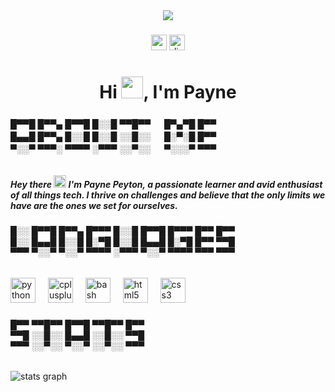 <div align="center">
  <img src="https://media.tenor.com/q4L3wKD-P7YAAAAi/hydra-we-bhack.gif"  />
</div>

###

<div align="center">
  <img src="https://img.shields.io/static/v1?message=paynepeyt&logo=gmail&label=Gmail&color=808080&logoColor=white&labelColor=D14836&style=for-the-badge" height="25" alt="gmail logo"  />
  <a href="https://discord.com/users/1123047202298789929" target="_blank">
    <img src="https://img.shields.io/static/v1?message=Discord&logo=discord&label=&color=7289DA&logoColor=white&labelColor=&style=for-the-badge" height="25" alt="discord logo"  />
  </a>
</div>

###

<h1 align="center">Hi <img src="https://media.tenor.com/Wx9IEmZZXSoAAAAi/hi.gif" height="35">, I'm Payne</h1>

###

<h6 align="left">█▀▀█ █▀▀▄ █▀▀█ █░░█ ▀▀█▀▀ 　 █▀▄▀█ █▀▀ <br>█▄▄█ █▀▀▄ █░░█ █░░█ ░░█░░ 　 █░▀░█ █▀▀ <br>▀░░▀ ▀▀▀░ ▀▀▀▀ ░▀▀▀ ░░▀░░ 　 ▀░░░▀ ▀▀▀</h6>

###

<h5 align="left">Hey there <img src="https://media.tenor.com/Wx9IEmZZXSoAAAAi/hi.gif" height="20"> I'm Payne Peyton, a passionate learner and avid enthusiast of all things tech. I thrive on challenges and believe that the only limits we have are the ones we set for ourselves.</h5>

###

<h6 align="left">█░░ █▀▀█ █▀▀▄ █▀▀▀ █░░█ █▀▀█ █▀▀▀ █▀▀ █▀▀ <br>█░░ █▄▄█ █░░█ █░▀█ █░░█ █▄▄█ █░▀█ █▀▀ ▀▀█ <br>▀▀▀ ▀░░▀ ▀░░▀ ▀▀▀▀ ░▀▀▀ ▀░░▀ ▀▀▀▀ ▀▀▀ ▀▀▀</h6>

###

<div align="left">
  <img src="https://cdn.jsdelivr.net/gh/devicons/devicon/icons/python/python-original.svg" height="40" alt="python logo"  />
  <img width="12" />
  <img src="https://cdn.jsdelivr.net/gh/devicons/devicon/icons/cplusplus/cplusplus-original.svg" height="40" alt="cplusplus logo"  />
  <img width="12" />
  <img src="https://cdn.jsdelivr.net/gh/devicons/devicon/icons/bash/bash-original.svg" height="40" alt="bash logo"  />
  <img width="12" />
  <img src="https://cdn.jsdelivr.net/gh/devicons/devicon/icons/html5/html5-original.svg" height="40" alt="html5 logo"  />
  <img width="12" />
  <img src="https://cdn.jsdelivr.net/gh/devicons/devicon/icons/css3/css3-original.svg" height="40" alt="css3 logo"  />
</div>

###

<h6 align="left">█▀▀ ▀▀█▀▀ █▀▀█ ▀▀█▀▀ █▀▀ <br>▀▀█ ░░█░░ █▄▄█ ░░█░░ ▀▀█ <br>▀▀▀ ░░▀░░ ▀░░▀ ░░▀░░ ▀▀▀</h6>

###

<div align="left">
  <img src="https://github-readme-stats.vercel.app/api?username=paynepeyt&hide_title=true&hide_rank=false&show_icons=true&include_all_commits=true&count_private=false&disable_animations=false&theme=github_dark&locale=en&hide_border=false&order=1" alt="stats graph"  />
</div>

###
